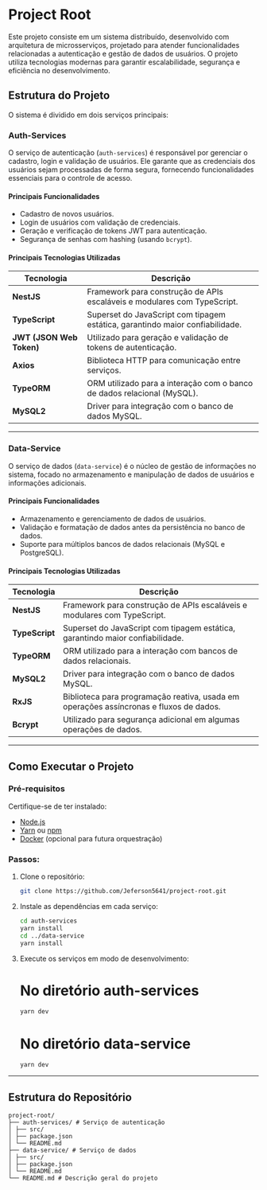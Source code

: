 # Project Root

Este projeto consiste em um sistema distribuído, desenvolvido com arquitetura de microsserviços, projetado para atender funcionalidades relacionadas a autenticação e gestão de dados de usuários. O projeto utiliza tecnologias modernas para garantir escalabilidade, segurança e eficiência no desenvolvimento.

## Estrutura do Projeto

O sistema é dividido em dois serviços principais:

### Auth-Services

O serviço de autenticação (`auth-services`) é responsável por gerenciar o cadastro, login e validação de usuários. Ele garante que as credenciais dos usuários sejam processadas de forma segura, fornecendo funcionalidades essenciais para o controle de acesso.

#### **Principais Funcionalidades**

- Cadastro de novos usuários.
- Login de usuários com validação de credenciais.
- Geração e verificação de tokens JWT para autenticação.
- Segurança de senhas com hashing (usando `bcrypt`).

#### **Principais Tecnologias Utilizadas**

| **Tecnologia**           | **Descrição**                                                                 |
| ------------------------ | ----------------------------------------------------------------------------- |
| **NestJS**               | Framework para construção de APIs escaláveis e modulares com TypeScript.      |
| **TypeScript**           | Superset do JavaScript com tipagem estática, garantindo maior confiabilidade. |
| **JWT (JSON Web Token)** | Utilizado para geração e validação de tokens de autenticação.                 |
| **Axios**                | Biblioteca HTTP para comunicação entre serviços.                              |
| **TypeORM**              | ORM utilizado para a interação com o banco de dados relacional (MySQL).       |
| **MySQL2**               | Driver para integração com o banco de dados MySQL.                            |
<!--
#### **Em Desenvolvimento**

- Integração com um API Gateway para unificação dos microsserviços.
- Suporte a Docker para orquestração de contêineres.
-->
---

### Data-Service

O serviço de dados (`data-service`) é o núcleo de gestão de informações no sistema, focado no armazenamento e manipulação de dados de usuários e informações adicionais.

#### **Principais Funcionalidades**

- Armazenamento e gerenciamento de dados de usuários.
- Validação e formatação de dados antes da persistência no banco de dados.
- Suporte para múltiplos bancos de dados relacionais (MySQL e PostgreSQL).

#### **Principais Tecnologias Utilizadas**

| **Tecnologia** | **Descrição**                                                                          |
| -------------- | -------------------------------------------------------------------------------------- |
| **NestJS**     | Framework para construção de APIs escaláveis e modulares com TypeScript.               |
| **TypeScript** | Superset do JavaScript com tipagem estática, garantindo maior confiabilidade.          |
| **TypeORM**    | ORM utilizado para a interação com bancos de dados relacionais.                        |
| **MySQL2**     | Driver para integração com o banco de dados MySQL.                                     |
| **RxJS**       | Biblioteca para programação reativa, usada em operações assíncronas e fluxos de dados. |
| **Bcrypt**     | Utilizado para segurança adicional em algumas operações de dados.                      |

<!--#### **Em Desenvolvimento**

- Expansão de suporte a novos bancos de dados, caso necessário.
- Integração com serviços externos para sincronização de dados.
-->
---

## Como Executar o Projeto

### Pré-requisitos

Certifique-se de ter instalado:

- [Node.js](https://nodejs.org/)
- [Yarn](https://yarnpkg.com/) ou [npm](https://www.npmjs.com/)
- [Docker](https://www.docker.com/) (opcional para futura orquestração)

### Passos:

1. Clone o repositório:

   ```bash
   git clone https://github.com/Jeferson5641/project-root.git
   ```

2. Instale as dependências em cada serviço:

   ```bash
   cd auth-services
   yarn install
   cd ../data-service
   yarn install
   ```

3. Execute os serviços em modo de desenvolvimento:

   # No diretório auth-services

   ```bash
   yarn dev
   ```

   # No diretório data-service

   ```bash
   yarn dev
   ```

---

## Estrutura do Repositório

```plaintext
project-root/
├── auth-services/ # Serviço de autenticação
│ ├── src/
│ ├── package.json
│ └── README.md
├── data-service/ # Serviço de dados
│ ├── src/
│ ├── package.json
│ └── README.md
└── README.md # Descrição geral do projeto
```
